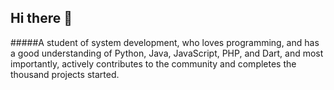 ## Hi there 👋
#####A student of system development, who loves programming, and has a good understanding
of Python, Java, JavaScript, PHP, and Dart, and most importantly, actively contributes
to the community and completes the thousand projects started.
